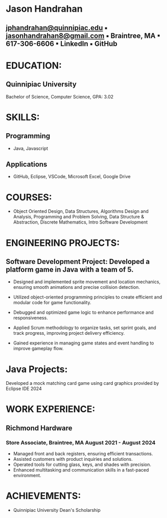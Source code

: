 # Jason Handrahan
## jphandrahan@quinnipiac.edu  ▪ jasonhandrahan8@gmail.com ▪  Braintree, MA 	▪  617-306-6606 ▪ LinkedIn  ▪  GitHub

# EDUCATION:
## Quinnipiac University	
Bachelor of Science, Computer Science, GPA: 3.02

# SKILLS: 
## Programming
- Java, Javascript
## Applications
- GitHub, Eclipse, VSCode, Microsoft Excel, Google Drive

# COURSES:
- Object Oriented Design, Data Structures, Algorithms Design and Analysis, Programming and Problem Solving, Data Structure & Abstraction, Discrete Mathematics, Intro Software Development

# ENGINEERING PROJECTS:
## Software Development Project: Developed a platform game in Java with a team of 5. 
- Designed and implemented sprite movement and location mechanics, ensuring smooth animations and precise collision detection.

- Utilized object-oriented programming principles to create efficient and modular code for game functionality.

- Debugged and optimized game logic to enhance performance and responsiveness.

- Applied Scrum methodology to organize tasks, set sprint goals, and track progress, improving project delivery efficiency.

- Gained experience in managing game states and event handling to improve gameplay flow. 

# Java Projects:
Developed a mock matching card game using card graphics provided by Eclipse IDE 2024

# WORK EXPERIENCE:
## Richmond Hardware 
### Store Associate, Braintree, MA	August 2021 - August 2024
- Managed front and back registers, ensuring efficient transactions.
- Assisted customers with product inquiries and solutions.
- Operated tools for cutting glass, keys, and shades with precision.
- Enhanced multitasking and communication skills in a fast-paced environment.
# ACHIEVEMENTS:
- Quinnipiac University Dean's Scholarship
